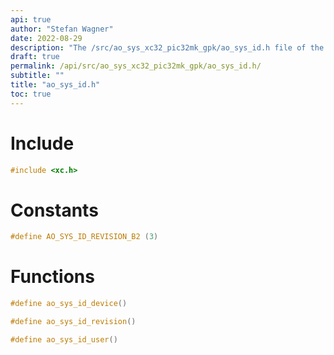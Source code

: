 ```yaml
---
api: true
author: "Stefan Wagner"
date: 2022-08-29
description: "The /src/ao_sys_xc32_pic32mk_gpk/ao_sys_id.h file of the ao real-time operating system."
draft: true
permalink: /api/src/ao_sys_xc32_pic32mk_gpk/ao_sys_id.h/
subtitle: ""
title: "ao_sys_id.h"
toc: true
---
```


# Include

```c
#include <xc.h>
```

# Constants

```c
#define AO_SYS_ID_REVISION_B2 (3)
```

# Functions

```c
#define ao_sys_id_device()
```

```c
#define ao_sys_id_revision()
```

```c
#define ao_sys_id_user()
```

